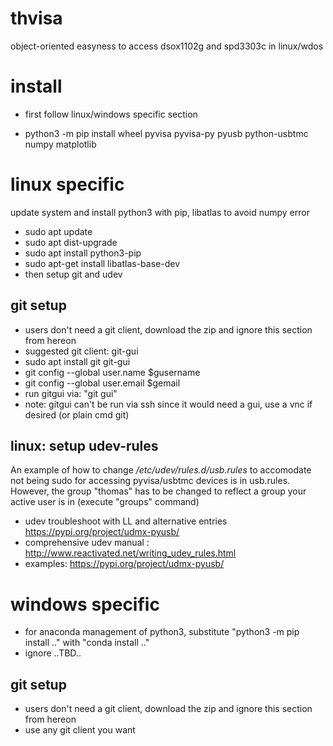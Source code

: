 # thvisa
object-oriented easyness to access dsox1102g and spd3303c in linux/wdos

# install
* first follow linux/windows specific section

* python3 -m pip install wheel pyvisa pyvisa-py pyusb python-usbtmc numpy matplotlib


# linux specific #
update system and install python3 with pip, libatlas to avoid numpy error
* sudo apt update
* sudo apt dist-upgrade
* sudo apt install python3-pip
* sudo apt-get install libatlas-base-dev
* then setup git and udev

## git setup
* users don't need a git client, download the zip and ignore this section from hereon
* suggested git client: git-gui
* sudo apt install git git-gui
* git config --global user.name $gusername
* git config --global user.email $gemail
* run gitgui via: "git gui"
* note: gitgui can't be run via ssh since it would need a gui, use a vnc if desired (or plain cmd git)

## linux: setup udev-rules
An example of how to change _/etc/udev/rules.d/usb.rules_ to accomodate not being sudo for accessing pyvisa/usbtmc devices is in usb.rules.
However, the group "thomas" has to be changed to reflect a group your active user is in (execute "groups" command)

* udev troubleshoot with LL and alternative entries https://pypi.org/project/udmx-pyusb/
* comprehensive udev manual : http://www.reactivated.net/writing_udev_rules.html
* examples: https://pypi.org/project/udmx-pyusb/ 

# windows specific #
* for anaconda management of python3, substitute "python3 -m pip install .." with "conda install .."
* ignore
..TBD..

## git setup ##
* users don't need a git client, download the zip and ignore this section from hereon
* use any git client you want
